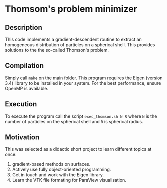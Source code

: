 # Thomsom's problem minimizer


## Description
This code implements a gradient-descendent routine to extract an homogeneous distribution of particles on a spherical shell. This provides solutions to the the so-called Thomson's problem. 

## Compilation
Simply call `make` on the main folder. This program requires the Eigen (version 3.4) library to be installed in your system. For the best performance, ensure OpenMP is available.

## Execution
To execute the program call the script `exec_thomson.sh N R` where `N` is the number of particles on the spherical shell and `R` is spherical radius. 

## Motivation
This was selected as a didactic short project to learn different topics at once:
1. gradient-based methods on surfaces.
2. Actively use fully object-oriented programming.
3. Get in touch and work with the Eigen library.
4. Learn the VTK file formating for ParaView visualisation.

